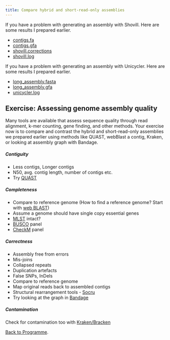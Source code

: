 ```yaml
---
title: Compare hybrid and short-read-only assemblies
---
```



If you have a problem with generating an assembly with Shovill. Here are some results I prepared earlier. 

* [contigs.fa](/seq-analysis/contigs.fa)
* [contigs.gfa](/seq-analysis/contigs.gfa)
* [shovill.corrections](/seq-analysis/shovill.corrections)
* [shovill.log](/seq-analysis/shovill.log)

If you have a problem with generating an assembly with Unicycler. Here are some results I prepared earlier. 

* [long_assembly.fasta](/seq-analysis/long_assembly.fasta)
* [long_assembly.gfa](/seq-analysis/long_assembly.gfa)
* [unicycler.log](/seq-analysis/unicycler.log)

## Exercise: Assessing genome assembly quality 
Many tools are available that assess sequence quality through read alignment, k-mer counting, gene finding, and other methods. 
Your exercise now is to compare and contrast the  hybrid and short-read-only assemblies we prepared earlier  using methods like QUAST, webBlast a contig, Kraken, or looking at assembly graph with Bandage.

##### Contiguity

* Less contigs, Longer contigs
* N50, avg. contig length, number of contigs etc.
* Try [QUAST](https://quast.sourceforge.net/quast.html)

##### Completeness

* Compare to reference genome (How to find a reference genome? Start with [web BLAST](https://blast.ncbi.nlm.nih.gov/Blast.cgi))
* Assume a genome should have single copy essential genes
* [MLST](https://github.com/tseemann/mlst) intact?
* [BUSCO](https://busco.ezlab.org/) panel
* [CheckM](https://ecogenomics.github.io/CheckM) panel

##### Correctness 

* Assembly free from errors
* Mis-joins
* Collapsed repeats
* Duplication artefacts 
* False SNPs, InDels
* Compare to reference genome 
* Map original reads back to assembled contigs
* Structural rearrangement tools - [Socru](https://github.com/quadram-institute-bioscience/socru)
* Try looking at the graph in [Bandage](https://rrwick.github.io/Bandage/)

##### Contamination 

Check for contamination too with [Kraken/Bracken](https://ccb.jhu.edu/software/bracken/)

[Back to Programme]({{site.baseurl}}/modules/sequence-analysis/programme/).